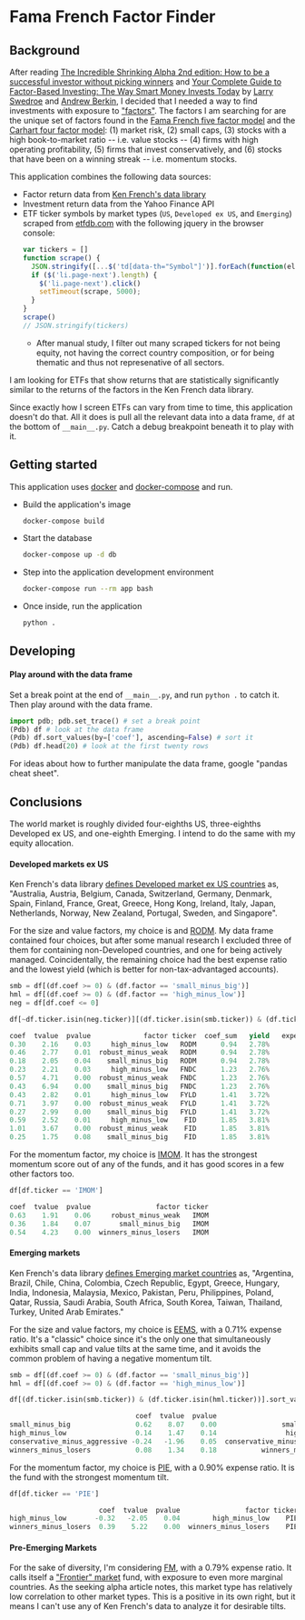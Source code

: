 # Fama French Factor Finder

## Background

After reading [The Incredible Shrinking Alpha 2nd edition: How to be a successful investor without picking winners](https://www.amazon.com/gp/product/B08BX5HRLJ) and [Your Complete Guide to Factor-Based Investing: The Way Smart Money Invests Today](https://www.amazon.com/gp/product/B01N7FCW2D) by [Larry Swedroe](https://www.amazon.com/Larry-E-Swedroe/e/B000APJJ8O) and [Andrew Berkin](https://www.amazon.com/Andrew-L-Berkin/e/B01N303388), I decided that I needed a way to find investments with exposure to ["factors"](https://en.wikipedia.org/wiki/Factor_investing). The factors I am searching for are the unique set of factors found in the [Fama French five factor model](https://en.wikipedia.org/wiki/Fama%E2%80%93French_three-factor_model) and the [Carhart four factor model](https://en.wikipedia.org/wiki/Carhart_four-factor_model): (1) market risk, (2) small caps, (3) stocks with a high book-to-market ratio -- i.e. value stocks -- (4) firms with high operating profitability, (5) firms that invest conservatively, and (6) stocks that have been on a winning streak -- i.e. momentum stocks.

This application combines the following data sources:
* Factor return data from [Ken French's data library](http://mba.tuck.dartmouth.edu/pages/faculty/ken.french/data_library.html)
* Investment return data from the Yahoo Finance API
* ETF ticker symbols by market types (`US`, `Developed ex US`, and `Emerging`) scraped from [etfdb.com](https://etfdb.com) with the following jquery in the browser console:
  ```js
  var tickers = []
  function scrape() {
    JSON.stringify([...$('td[data-th="Symbol"]')].forEach(function(el) { tickers.push(el.textContent) }));
    if ($('li.page-next').length) {
      $('li.page-next').click()
      setTimeout(scrape, 5000);
    }
  }
  scrape()
  // JSON.stringify(tickers)
  ```
  * After manual study, I filter out many scraped tickers for not being equity, not having the correct country composition, or for being thematic and thus not represenative of all sectors.

I am looking for ETFs that show returns that are statistically significantly similar to the returns of the factors in the Ken French data library.

Since exactly how I screen ETFs can vary from time to time, this application doesn't do that. All it does is pull all the relevant data into a data frame, `df` at the bottom of `__main__.py`. Catch a debug breakpoint beneath it to play with it.

## Getting started

This application uses [docker](https://docs.docker.com/get-docker/) and [docker-compose](https://docs.docker.com/compose/install/) and run.


* Build the application's image
  ```sh
  docker-compose build
  ```
* Start the database
  ```sh
  docker-compose up -d db
  ```
* Step into the application development environment
  ```sh
  docker-compose run --rm app bash
  ```
* Once inside, run the application
  ```sh
  python .
  ```

## Developing


#### Play around with the data frame

Set a break point at the end of `__main__.py`, and run `python .` to catch it. Then play around with the data frame.
```py
import pdb; pdb.set_trace() # set a break point
(Pdb) df # look at the data frame
(Pdb) df.sort_values(by=['coef'], ascending=False) # sort it
(Pdb) df.head(20) # look at the first twenty rows
```
For ideas about how to further manipulate the data frame, google "pandas cheat sheet".

## Conclusions

The world market is roughly divided four-eighths US, three-eighths Developed ex US, and one-eighth Emerging. I intend to do the same with my equity allocation.

#### Developed markets ex US

Ken French's data library [defines Developed market ex US countries](http://mba.tuck.dartmouth.edu/pages/faculty/ken.french/Data_Library/f-f_5developed.html) as, "Australia, Austria, Belgium, Canada, Switzerland, Germany, Denmark, Spain, Finland, France, Great, Greece, Hong Kong, Ireland, Italy, Japan, Netherlands, Norway, New Zealand, Portugal, Sweden, and Singapore".

For the size and value factors, my choice is and [RODM](https://www.hartfordfunds.com/etfs/rodm.html). My data frame contained four choices, but after some manual research I excluded three of them for containing non-Developed countries, and one for being actively managed. Coincidentally, the remaining choice had the best expense ratio and the lowest yield (which is better for non-tax-advantaged accounts).
```py
smb = df[(df.coef >= 0) & (df.factor == 'small_minus_big')]
hml = df[(df.coef >= 0) & (df.factor == 'high_minus_low')]
neg = df[df.coef <= 0]

df[~df.ticker.isin(neg.ticker)][(df.ticker.isin(smb.ticker)) & (df.ticker.isin(hml.ticker))].sort_values(by=['coef_sum', 'ticker', 'factor'])
```
```py
coef  tvalue  pvalue             factor ticker  coef_sum   yield   expense ratio   actively managed  Non-Developed Countries
0.30    2.16    0.03     high_minus_low   RODM      0.94   2.78%        0.29%            False
0.46    2.77    0.01  robust_minus_weak   RODM      0.94   2.78%        0.29%            False
0.18    2.05    0.04    small_minus_big   RODM      0.94   2.78%        0.29%            False
0.23    2.21    0.03     high_minus_low   FNDC      1.23   2.76%        0.39%            False       South Korea (7.12%)
0.57    4.71    0.00  robust_minus_weak   FNDC      1.23   2.76%        0.39%            False       South Korea (7.12%)
0.43    6.94    0.00    small_minus_big   FNDC      1.23   2.76%        0.39%            False       South Korea (7.12%)
0.43    2.82    0.01     high_minus_low   FYLD      1.41   3.72%        0.59%            True        China (9.06%)
0.71    3.97    0.00  robust_minus_weak   FYLD      1.41   3.72%        0.59%            True        China (9.06%)
0.27    2.99    0.00    small_minus_big   FYLD      1.41   3.72%        0.59%            True        China (9.06%)
0.59    2.52    0.01     high_minus_low    FID      1.85   3.81%        0.60%            False       China (4.25%), South Korea (3.46%)
1.01    3.67    0.00  robust_minus_weak    FID      1.85   3.81%        0.60%            False       China (4.25%), South Korea (3.46%)
0.25    1.75    0.08    small_minus_big    FID      1.85   3.81%        0.60%            False       China (4.25%), South Korea (3.46%)
```

For the momentum factor, my choice is [IMOM](https://etfsite.alphaarchitect.com/imom/). It has the strongest momentum score out of any of the funds, and it has good scores in a few other factors too.
```py
df[df.ticker == 'IMOM']
```
```py
coef  tvalue  pvalue                factor ticker
0.63    1.91    0.06     robust_minus_weak   IMOM
0.36    1.84    0.07       small_minus_big   IMOM
0.54    4.23    0.00  winners_minus_losers   IMOM
```

#### Emerging markets

Ken French's data library [defines Emerging market countries](http://mba.tuck.dartmouth.edu/pages/faculty/ken.french/Data_Library/f-f_5emerging.html) as, "Argentina, Brazil, Chile, China, Colombia, Czech Republic, Egypt, Greece, Hungary, India, Indonesia, Malaysia, Mexico, Pakistan, Peru, Philippines, Poland, Qatar, Russia, Saudi Arabia, South Africa, South Korea, Taiwan, Thailand, Turkey, United Arab Emirates."

For the size and value factors, my choice is [EEMS](https://www.ishares.com/us/products/239642/ishares-msci-emerging-markets-smallcap-etf), with a 0.71% expense ratio. It's a "classic" choice since it's the only one that simultaneously exhibits small cap and value tilts at the same time, and it avoids the common problem of having a negative momentum tilt.
```py
smb = df[(df.coef >= 0) & (df.factor == 'small_minus_big')]
hml = df[(df.coef >= 0) & (df.factor == 'high_minus_low')]

df[(df.ticker.isin(smb.ticker)) & (df.ticker.isin(hml.ticker))].sort_values(by=['coef_sum', 'ticker', 'factor'])
```
```py
                               coef  tvalue  pvalue                         factor ticker
small_minus_big                0.62    8.07    0.00                small_minus_big   EEMS
high_minus_low                 0.14    1.47    0.14                 high_minus_low   EEMS
conservative_minus_aggressive -0.24   -1.96    0.05  conservative_minus_aggressive   EEMS
winners_minus_losers           0.08    1.34    0.18           winners_minus_losers   EEMS
```

For the momentum factor, my choice is [PIE](https://www.invesco.com/us/financial-products/etfs/product-detail?audienceType=Ria&ticker=PIE), with a 0.90% expense ratio. It is the fund with the strongest momentum tilt.
```py
df[df.ticker == 'PIE']
```
```py
                      coef  tvalue  pvalue                factor ticker
high_minus_low       -0.32   -2.05    0.04        high_minus_low    PIE
winners_minus_losers  0.39    5.22    0.00  winners_minus_losers    PIE
```

#### Pre-Emerging Markets
For the sake of diversity, I'm considering [FM](https://www.ishares.com/us/products/239649/ishares-msci-frontier-100-etf), with a 0.79% expense ratio. It calls itself a ["Frontier" market](https://seekingalpha.com/article/4198945-frontier-markets-diversification-cheap-price) fund, with exposure to even more marginal countries. As the seeking alpha article notes, this market type has relatively low correlation to other market types. This is a positive in its own right, but it means I can't use any of Ken French's data to analyze it for desirable tilts.
